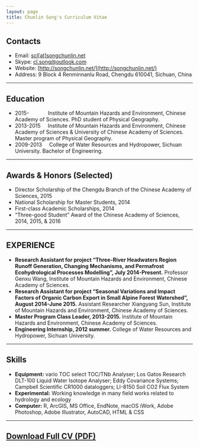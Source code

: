 ```yaml
---
layout: page
title: Chunlin Song's Curriculum Vitae
---
```


## Contacts

- Email: [scl[at]songchunlin.net](mailto:scl@songchunlin.net)
- Skype: cl.song@outlook.com
- Website: [http://songchunlin.net/](http://songchunlin.net/)
- Address: 9 Block 4 Renminnanlu Road, Chengdu 610041, Sichuan, China

---

## Education

-   2015-&nbsp;&nbsp;&nbsp;&nbsp;&nbsp;&nbsp;&nbsp;&nbsp;&nbsp;&nbsp;&nbsp;&nbsp;&nbsp;Institute of Mountain Hazards and Environment, Chinese Academy of Sciences. PhD student of Physical Geography.
-   2013-2015&nbsp;&nbsp;&nbsp;&nbsp;&nbsp;Institute of Mountain Hazards and Environment, Chinese Academy of Sciences & University of Chinese Academy of Sciences. Master program of Physical Geography.
-   2009-2013&nbsp;&nbsp;&nbsp;&nbsp;&nbsp;College of Water Resources and Hydropower, Sichuan University. Bachelor of Engineering.     

---

## Awards & Honors (Selected)

- Director Scholarship of the Chengdu Branch of the Chinese Academy of Sciences, 2015
- National Scholarship for Master Students, 2014
- First-class Academic Scholarships, 2014
- “Three-good Student” Award of the Chinese Academy of Sciences,  2014, 2015, & 2016
   
---

## EXPERIENCE

- **Research Assistant for project “Three-River Headwaters Region Runoff Generation, Changing Mechanisms, and Permafrost Ecohydrological Processes Modelling”, July 2014-Present.** Professor Genxu Wang, Institute of Mountain Hazards and Environment, Chinese Academy of Sciences. 
- **Research Assistant for project “Seasonal Variations and Impact Factors of Organic Carbon Export in Small Alpine Forest Watershed”, August 2014-June 2015.** Assistant Researcher Xiangyang Sun, Institute of Mountain Hazards and Environment, Chinese Academy of Sciences. 
- **Master Program Class Leader, 2013-2015.** Institute of Mountain Hazards and Environment, Chinese Academy of Sciences. 
- **Engineering Internship, 2012 summer.** College of Water Resources and Hydropower, Sichuan University.
 
---

## Skills

- **Equipment:**  vario TOC select TOC/TNb Analyser; Los Gatos Research DLT-100 Liquid Water Isotope Analyser; Eddy Covariance Systems; Campbell Scientific CR1000 dataloggers; LI-8150 Soil CO2 Flux System
- **Experimental:** Working knowledge in many field works related to hydrology and ecology
- **Computer:** R, ArcGIS, MS Office, EndNote, macOS iWork, Adobe Photoshop, Adobe Illustrator, AutoCAD, HTML & CSS

---


## [Download Full CV (PDF)](http://songchunlin.net/files/others/songchunlin_cv.pdf)

